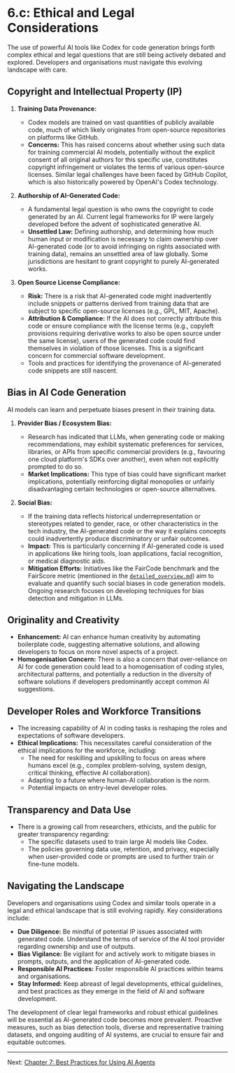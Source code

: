 # 6.c: Ethical and Legal Considerations

The use of powerful AI tools like Codex for code generation brings forth complex ethical and legal questions that are still being actively debated and explored. Developers and organisations must navigate this evolving landscape with care.

## Copyright and Intellectual Property (IP)

1.  **Training Data Provenance:**
    *   Codex models are trained on vast quantities of publicly available code, much of which likely originates from open-source repositories on platforms like GitHub.
    *   **Concerns:** This has raised concerns about whether using such data for training commercial AI models, potentially without the explicit consent of all original authors for this specific use, constitutes copyright infringement or violates the terms of various open-source licenses. Similar legal challenges have been faced by GitHub Copilot, which is also historically powered by OpenAI's Codex technology.

2.  **Authorship of AI-Generated Code:**
    *   A fundamental legal question is who owns the copyright to code generated by an AI. Current legal frameworks for IP were largely developed before the advent of sophisticated generative AI.
    *   **Unsettled Law:** Defining authorship, and determining how much human input or modification is necessary to claim ownership over AI-generated code (or to avoid infringing on rights associated with training data), remains an unsettled area of law globally. Some jurisdictions are hesitant to grant copyright to purely AI-generated works.

3.  **Open Source License Compliance:**
    *   **Risk:** There is a risk that AI-generated code might inadvertently include snippets or patterns derived from training data that are subject to specific open-source licenses (e.g., GPL, MIT, Apache).
    *   **Attribution & Compliance:** If the AI does not correctly attribute this code or ensure compliance with the license terms (e.g., copyleft provisions requiring derivative works to also be open source under the same license), users of the generated code could find themselves in violation of those licenses. This is a significant concern for commercial software development.
    *   Tools and practices for identifying the provenance of AI-generated code snippets are still nascent.

## Bias in AI Code Generation

AI models can learn and perpetuate biases present in their training data.

1.  **Provider Bias / Ecosystem Bias:**
    *   Research has indicated that LLMs, when generating code or making recommendations, may exhibit systematic preferences for services, libraries, or APIs from specific commercial providers (e.g., favouring one cloud platform's SDKs over another), even when not explicitly prompted to do so.
    *   **Market Implications:** This type of bias could have significant market implications, potentially reinforcing digital monopolies or unfairly disadvantaging certain technologies or open-source alternatives.

2.  **Social Bias:**
    *   If the training data reflects historical underrepresentation or stereotypes related to gender, race, or other characteristics in the tech industry, the AI-generated code or the way it explains concepts could inadvertently produce discriminatory or unfair outcomes.
    *   **Impact:** This is particularly concerning if AI-generated code is used in applications like hiring tools, loan applications, facial recognition, or medical diagnostic aids.
    *   **Mitigation Efforts:** Initiatives like the FairCode benchmark and the FairScore metric (mentioned in the [`detailed_overview.md`](../detailed_overview.md)) aim to evaluate and quantify such social biases in code generation models. Ongoing research focuses on developing techniques for bias detection and mitigation in LLMs.

## Originality and Creativity

*   **Enhancement:** AI can enhance human creativity by automating boilerplate code, suggesting alternative solutions, and allowing developers to focus on more novel aspects of a project.
*   **Homogenisation Concern:** There is also a concern that over-reliance on AI for code generation could lead to a homogenisation of coding styles, architectural patterns, and potentially a reduction in the diversity of software solutions if developers predominantly accept common AI suggestions.

## Developer Roles and Workforce Transitions

*   The increasing capability of AI in coding tasks is reshaping the roles and expectations of software developers.
*   **Ethical Implications:** This necessitates careful consideration of the ethical implications for the workforce, including:
    *   The need for reskilling and upskilling to focus on areas where humans excel (e.g., complex problem-solving, system design, critical thinking, effective AI collaboration).
    *   Adapting to a future where human-AI collaboration is the norm.
    *   Potential impacts on entry-level developer roles.

## Transparency and Data Use

*   There is a growing call from researchers, ethicists, and the public for greater transparency regarding:
    *   The specific datasets used to train large AI models like Codex.
    *   The policies governing data use, retention, and privacy, especially when user-provided code or prompts are used to further train or fine-tune models.

## Navigating the Landscape

Developers and organisations using Codex and similar tools operate in a legal and ethical landscape that is still evolving rapidly. Key considerations include:

*   **Due Diligence:** Be mindful of potential IP issues associated with generated code. Understand the terms of service of the AI tool provider regarding ownership and use of outputs.
*   **Bias Vigilance:** Be vigilant for and actively work to mitigate biases in prompts, outputs, and the application of AI-generated code.
*   **Responsible AI Practices:** Foster responsible AI practices within teams and organisations.
*   **Stay Informed:** Keep abreast of legal developments, ethical guidelines, and best practices as they emerge in the field of AI and software development.

The development of clear legal frameworks and robust ethical guidelines will be essential as AI-generated code becomes more prevalent. Proactive measures, such as bias detection tools, diverse and representative training datasets, and ongoing auditing of AI systems, are crucial to ensure fair and equitable outcomes.

---

Next: [Chapter 7: Best Practices for Using AI Agents](./07_best_practices_for_using_ai_agents.md)